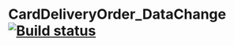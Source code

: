 # CardDeliveryOrder_DataChange [![Build status](https://ci.appveyor.com/api/projects/status/09ygsonn5h5xypah/branch/master?svg=true)](https://ci.appveyor.com/project/Butukhanov/carddeliveryorder-datachange/branch/master)

